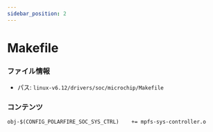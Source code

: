 ```yaml
---
sidebar_position: 2
---
```

# Makefile

### ファイル情報

- パス: `linux-v6.12/drivers/soc/microchip/Makefile`

### コンテンツ

```txt
obj-$(CONFIG_POLARFIRE_SOC_SYS_CTRL)	+= mpfs-sys-controller.o

```
